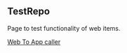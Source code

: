 ## TestRepo

Page to test functionality of web items.

[Web To App caller](http://www.lohjason.com/TestRepo/paytest)
